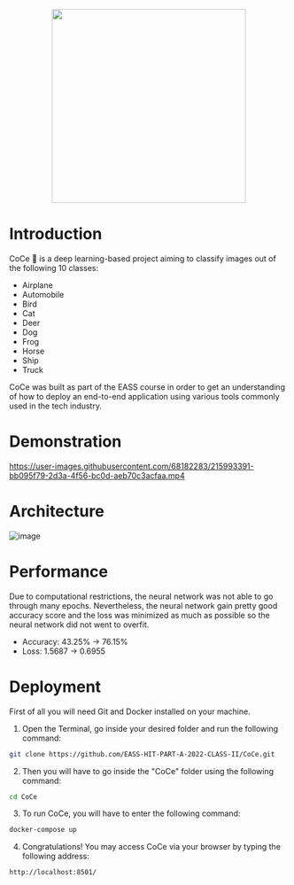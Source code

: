 <div id="header" align="center">
  <img src="https://user-images.githubusercontent.com/68182283/216073798-fa804f4f-daf5-4845-88c8-b3a7d975aff4.png" width="350"/>
</div>

# Introduction
CoCe :robot: is a deep learning-based project aiming to classify images out of the following 10 classes:
* Airplane
* Automobile
* Bird
* Cat
* Deer
* Dog
* Frog
* Horse
* Ship
* Truck

CoCe was built as part of the EASS course in order to get an understanding of how to deploy an end-to-end application using various tools commonly used in the tech industry.

# Demonstration
https://user-images.githubusercontent.com/68182283/215993391-bb095f79-2d3a-4f56-bc0d-aeb70c3acfaa.mp4

# Architecture
![image](https://user-images.githubusercontent.com/68182283/216098169-5fc5651b-e22d-48b3-b725-2a8e7624f4f7.png)

# Performance
Due to computational restrictions, the neural network was not able to go through many epochs. Nevertheless, the neural network gain pretty good accuracy score and the loss was minimized as much as possible so the neural network did not went to overfit.

* Accuracy: 43.25% -> 76.15%
* Loss: 1.5687 -> 0.6955

# Deployment
First of all you will need Git and Docker installed on your machine.

1. Open the Terminal, go inside your desired folder and run the following command:
``` bash
git clone https://github.com/EASS-HIT-PART-A-2022-CLASS-II/CoCe.git
```
2. Then you will have to go inside the "CoCe" folder using the following command:
```bash
cd CoCe
```
3. To run CoCe, you will have to enter the following command:
```bash
docker-compose up
```
4. Congratulations! You may access CoCe via your browser by typing the following address:
```bash
http://localhost:8501/
```  
